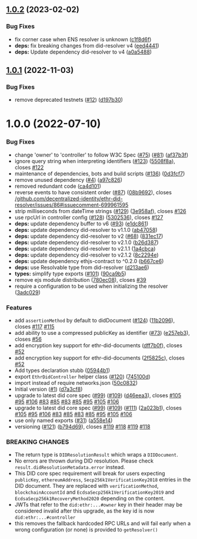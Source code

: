 ## [1.0.2](https://github.com/veramolabs/ens-did-resolver/compare/1.0.1...1.0.2) (2023-02-02)


### Bug Fixes

* fix corner case when ENS resolver is unknown ([c1f8d6f](https://github.com/veramolabs/ens-did-resolver/commit/c1f8d6fd5b21c57e17bfc06fe063f02962404d70))
* **deps:** fix breaking changes from did-resolver v4 ([eed4441](https://github.com/veramolabs/ens-did-resolver/commit/eed4441565b131e7ea6cd7aec7e20b72c69e8bbd))
* **deps:** Update dependency did-resolver to v4 ([a0a5488](https://github.com/veramolabs/ens-did-resolver/commit/a0a5488d95b06c2450d7b168f4275338d72beffd))

## [1.0.1](https://github.com/veramolabs/ens-did-resolver/compare/1.0.0...1.0.1) (2022-11-03)


### Bug Fixes

* remove deprecated testnets ([#12](https://github.com/veramolabs/ens-did-resolver/issues/12)) ([d197b30](https://github.com/veramolabs/ens-did-resolver/commit/d197b307d30be1fe6a89ff7e807bf96ed76c1833))

# 1.0.0 (2022-07-10)


### Bug Fixes

* change 'owner' to 'controller' to follow W3C Spec ([#75](https://github.com/veramolabs/ens-did-resolver/issues/75)) ([#81](https://github.com/veramolabs/ens-did-resolver/issues/81)) ([af37b3f](https://github.com/veramolabs/ens-did-resolver/commit/af37b3fe66dedda688156bb421948364c3ab3606))
* ignore query string when interpreting identifiers ([#123](https://github.com/veramolabs/ens-did-resolver/issues/123)) ([5508f8a](https://github.com/veramolabs/ens-did-resolver/commit/5508f8a45149417eac44dae0103e6f7edb566c83)), closes [#122](https://github.com/veramolabs/ens-did-resolver/issues/122)
* maintenance of dependencies, bots and build scripts ([#136](https://github.com/veramolabs/ens-did-resolver/issues/136)) ([0d3fcf7](https://github.com/veramolabs/ens-did-resolver/commit/0d3fcf74630549252605253b51415cc248b6e4d5))
* remove unused dependency ([#4](https://github.com/veramolabs/ens-did-resolver/issues/4)) ([a97c826](https://github.com/veramolabs/ens-did-resolver/commit/a97c826629c998980d5430876c149f3b7fe07e16))
* removed redundant code ([ca4d101](https://github.com/veramolabs/ens-did-resolver/commit/ca4d1012c9e15f01554c4dbc4482976cfa7f180d))
* reverse events to have consistent order ([#87](https://github.com/veramolabs/ens-did-resolver/issues/87)) ([08b9692](https://github.com/veramolabs/ens-did-resolver/commit/08b9692b8c6abf1da158fb3ce3dc4d49d9393068)), closes [/github.com/decentralized-identity/ethr-did-resolver/issues/86#issuecomment-699961595](https://github.com//github.com/decentralized-identity/ethr-did-resolver/issues/86/issues/issuecomment-699961595)
* strip milliseconds from dateTime strings ([#129](https://github.com/veramolabs/ens-did-resolver/issues/129)) ([3e958af](https://github.com/veramolabs/ens-did-resolver/commit/3e958afc37916aa3f6de3c7e7a8cf41e0718df34)), closes [#126](https://github.com/veramolabs/ens-did-resolver/issues/126)
* use rpcUrl in controller config ([#128](https://github.com/veramolabs/ens-did-resolver/issues/128)) ([5302536](https://github.com/veramolabs/ens-did-resolver/commit/53025365030df2d132156c15e6982e81af6d9ef2)), closes [#127](https://github.com/veramolabs/ens-did-resolver/issues/127)
* **deps:** update dependency buffer to v6 ([#93](https://github.com/veramolabs/ens-did-resolver/issues/93)) ([e1dc861](https://github.com/veramolabs/ens-did-resolver/commit/e1dc8612b32c06b8bbb046fe6003d70ca1b3960d))
* **deps:** update dependency did-resolver to v1.1.0 ([ab47058](https://github.com/veramolabs/ens-did-resolver/commit/ab470589d900f7abb97c80025405506b5ed422b8))
* **deps:** update dependency did-resolver to v2 ([#68](https://github.com/veramolabs/ens-did-resolver/issues/68)) ([831ec17](https://github.com/veramolabs/ens-did-resolver/commit/831ec17f7f1511295420f88e9869a4f85cb121da))
* **deps:** update dependency did-resolver to v2.1.0 ([b26d387](https://github.com/veramolabs/ens-did-resolver/commit/b26d3878a2716f9cffcfa8d3fb918239254a9fc2))
* **deps:** update dependency did-resolver to v2.1.1 ([1a4cbca](https://github.com/veramolabs/ens-did-resolver/commit/1a4cbca3b849bc2ec6fea13df2ebae945bda499d))
* **deps:** update dependency did-resolver to v2.1.2 ([8c2294e](https://github.com/veramolabs/ens-did-resolver/commit/8c2294e83d8dd87df8a7ce2f860b3ad57ce27190))
* **deps:** update dependency ethjs-contract to ^0.2.0 ([b667ce6](https://github.com/veramolabs/ens-did-resolver/commit/b667ce6757f01d39e6302d962d314d92901d3ffe))
* **deps:** use Resolvable type from did-resolver ([d213ae6](https://github.com/veramolabs/ens-did-resolver/commit/d213ae650a7ae706ffad92f3b213c478dd41883c))
* **types:** simplify type exports ([#101](https://github.com/veramolabs/ens-did-resolver/issues/101)) ([90ca9b5](https://github.com/veramolabs/ens-did-resolver/commit/90ca9b5b3fb13c9531b542eb9fc8d3e51454d4b1))
* remove ejs module distribution ([780ec08](https://github.com/veramolabs/ens-did-resolver/commit/780ec08d49340858ae34d8f504265cb267a3173f)), closes [#39](https://github.com/veramolabs/ens-did-resolver/issues/39)
* require a configuration to be used when initializing the resolver ([3adc029](https://github.com/veramolabs/ens-did-resolver/commit/3adc029150e86886b8951cec4295e0a97c232c11))


### Features

* add `assertionMethod` by default to didDocument ([#124](https://github.com/veramolabs/ens-did-resolver/issues/124)) ([11b2096](https://github.com/veramolabs/ens-did-resolver/commit/11b20967fae66b784a527d92c39cd29f6dbe6b10)), closes [#117](https://github.com/veramolabs/ens-did-resolver/issues/117) [#115](https://github.com/veramolabs/ens-did-resolver/issues/115)
* add ability to use a compressed publicKey as identifier ([#73](https://github.com/veramolabs/ens-did-resolver/issues/73)) ([e257eb3](https://github.com/veramolabs/ens-did-resolver/commit/e257eb3b1681d7cde1a67e8056e4757589ceaaac)), closes [#56](https://github.com/veramolabs/ens-did-resolver/issues/56)
* add encryption key support for ethr-did-documents ([dff7b0f](https://github.com/veramolabs/ens-did-resolver/commit/dff7b0f3efe562be315aa636ddb3ab3e4fded486)), closes [#52](https://github.com/veramolabs/ens-did-resolver/issues/52)
* add encryption key support for ethr-did-documents ([2f5825c](https://github.com/veramolabs/ens-did-resolver/commit/2f5825cfa7540a470fea31c9dd89b873f659b2ec)), closes [#52](https://github.com/veramolabs/ens-did-resolver/issues/52)
* Add types declaration stubb ([05944b1](https://github.com/veramolabs/ens-did-resolver/commit/05944b16f51c33814bdc146a9d8629cb04e6a5fd))
* export `EthrDidController` helper class ([#120](https://github.com/veramolabs/ens-did-resolver/issues/120)) ([745100d](https://github.com/veramolabs/ens-did-resolver/commit/745100d6cbfd1170af483efb2bdd93784f8fd7a6))
* import instead of require networks.json ([50c0832](https://github.com/veramolabs/ens-did-resolver/commit/50c0832e70dc9cb1401d7da336162672fa6747a5))
* Initial version ([#1](https://github.com/veramolabs/ens-did-resolver/issues/1)) ([d7a3cf8](https://github.com/veramolabs/ens-did-resolver/commit/d7a3cf88a9b1d78da76b448f61b54ac11c6b5fb8))
* upgrade to latest did core spec ([#99](https://github.com/veramolabs/ens-did-resolver/issues/99)) ([#109](https://github.com/veramolabs/ens-did-resolver/issues/109)) ([d46eea3](https://github.com/veramolabs/ens-did-resolver/commit/d46eea3ad4d85450f75a645ea9b33aa5223dd7b0)), closes [#105](https://github.com/veramolabs/ens-did-resolver/issues/105) [#95](https://github.com/veramolabs/ens-did-resolver/issues/95) [#106](https://github.com/veramolabs/ens-did-resolver/issues/106) [#83](https://github.com/veramolabs/ens-did-resolver/issues/83) [#85](https://github.com/veramolabs/ens-did-resolver/issues/85) [#83](https://github.com/veramolabs/ens-did-resolver/issues/83) [#85](https://github.com/veramolabs/ens-did-resolver/issues/85) [#95](https://github.com/veramolabs/ens-did-resolver/issues/95) [#105](https://github.com/veramolabs/ens-did-resolver/issues/105) [#106](https://github.com/veramolabs/ens-did-resolver/issues/106)
* upgrade to latest did core spec ([#99](https://github.com/veramolabs/ens-did-resolver/issues/99)) ([#109](https://github.com/veramolabs/ens-did-resolver/issues/109)) ([#111](https://github.com/veramolabs/ens-did-resolver/issues/111)) ([2a023b1](https://github.com/veramolabs/ens-did-resolver/commit/2a023b15a3a6cba1da05f8439dacb26e898104f1)), closes [#105](https://github.com/veramolabs/ens-did-resolver/issues/105) [#95](https://github.com/veramolabs/ens-did-resolver/issues/95) [#106](https://github.com/veramolabs/ens-did-resolver/issues/106) [#83](https://github.com/veramolabs/ens-did-resolver/issues/83) [#85](https://github.com/veramolabs/ens-did-resolver/issues/85) [#83](https://github.com/veramolabs/ens-did-resolver/issues/83) [#85](https://github.com/veramolabs/ens-did-resolver/issues/85) [#95](https://github.com/veramolabs/ens-did-resolver/issues/95) [#105](https://github.com/veramolabs/ens-did-resolver/issues/105) [#106](https://github.com/veramolabs/ens-did-resolver/issues/106)
* use only named exports ([#31](https://github.com/veramolabs/ens-did-resolver/issues/31)) ([a558e14](https://github.com/veramolabs/ens-did-resolver/commit/a558e14fbca56d5c5aadcabad1286ec74dda09e5))
* versioning ([#121](https://github.com/veramolabs/ens-did-resolver/issues/121)) ([b794d69](https://github.com/veramolabs/ens-did-resolver/commit/b794d6975cb92ea5c87882546951d5d0771bde4f)), closes [#119](https://github.com/veramolabs/ens-did-resolver/issues/119) [#118](https://github.com/veramolabs/ens-did-resolver/issues/118) [#119](https://github.com/veramolabs/ens-did-resolver/issues/119) [#118](https://github.com/veramolabs/ens-did-resolver/issues/118)


### BREAKING CHANGES

* The return type is `DIDResolutionResult` which wraps a `DIDDocument`.
* No errors are thrown during DID resolution. Please check `result.didResolutionMetadata.error` instead.
* This DID core spec requirement will break for users expecting `publicKey`, `ethereumAddress`, `Secp256k1VerificationKey2018` entries in the DID document. They are replaced with `verificationMethod`, `blockchainAccountId` and `EcdsaSecp256k1VerificationKey2019` and `EcdsaSecp256k1RecoveryMethod2020` depending on the content.
* JWTs that refer to the `did:ethr:...#owner` key in their header may be considered invalid after this upgrade, as the key id is now `did:ethr:...#controller`
* this removes the fallback hardcoded RPC URLs and will fail early when a wrong configuration (or none) is provided to `getResolver()`
